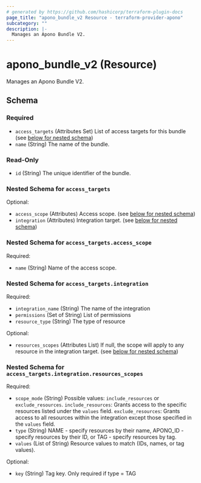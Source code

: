 ```yaml
---
# generated by https://github.com/hashicorp/terraform-plugin-docs
page_title: "apono_bundle_v2 Resource - terraform-provider-apono"
subcategory: ""
description: |-
  Manages an Apono Bundle V2.
---
```


# apono_bundle_v2 (Resource)

Manages an Apono Bundle V2.



<!-- schema generated by tfplugindocs -->
## Schema

### Required

- `access_targets` (Attributes Set) List of access targets for this bundle (see [below for nested schema](#nestedatt--access_targets))
- `name` (String) The name of the bundle.

### Read-Only

- `id` (String) The unique identifier of the bundle.

<a id="nestedatt--access_targets"></a>
### Nested Schema for `access_targets`

Optional:

- `access_scope` (Attributes) Access scope. (see [below for nested schema](#nestedatt--access_targets--access_scope))
- `integration` (Attributes) Integration target. (see [below for nested schema](#nestedatt--access_targets--integration))

<a id="nestedatt--access_targets--access_scope"></a>
### Nested Schema for `access_targets.access_scope`

Required:

- `name` (String) Name of the access scope.


<a id="nestedatt--access_targets--integration"></a>
### Nested Schema for `access_targets.integration`

Required:

- `integration_name` (String) The name of the integration
- `permissions` (Set of String) List of permissions
- `resource_type` (String) The type of resource

Optional:

- `resources_scopes` (Attributes List) If null, the scope will apply to any resource in the integration target. (see [below for nested schema](#nestedatt--access_targets--integration--resources_scopes))

<a id="nestedatt--access_targets--integration--resources_scopes"></a>
### Nested Schema for `access_targets.integration.resources_scopes`

Required:

- `scope_mode` (String) Possible values: `include_resources` or `exclude_resources`. `include_resources`: Grants access to the specific resources listed under the `values` field. `exclude_resources`: Grants access to all resources within the integration except those specified in the `values` field.
- `type` (String) NAME - specify resources by their name, APONO_ID - specify resources by their ID, or TAG - specify resources by tag.
- `values` (List of String) Resource values to match (IDs, names, or tag values).

Optional:

- `key` (String) Tag key. Only required if type = TAG
